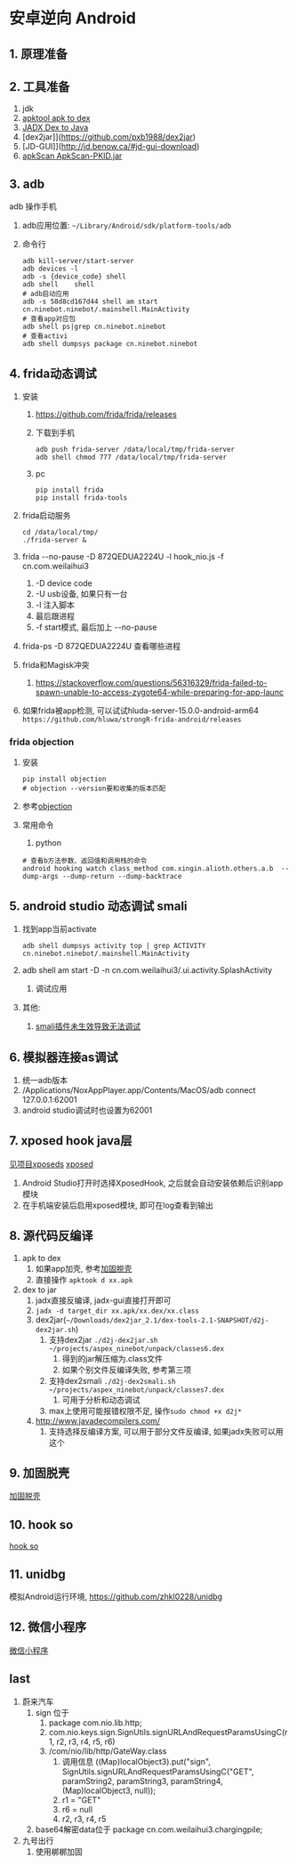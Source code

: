 # 安卓逆向 Android

## 1. 原理准备

## 2. 工具准备

1. jdk
2. [apktool apk to dex](https://ibotpeaches.github.io/Apktool/)
3. [JADX Dex to Java](https://github.com/skylot/jadx)
4. [dex2jar]](<https://github.com/pxb1988/dex2jar>)
5. [JD-GUI]](<http://jd.benow.ca/#jd-gui-download>)
6. [apkScan ApkScan-PKID.jar](.)

## 3. adb

adb 操作手机

1. adb应用位置: `~/Library/Android/sdk/platform-tools/adb`
2. 命令行

    ```shell
    adb kill-server/start-server
    adb devices -l
    adb -s {device_code} shell
    adb shell    shell
    # adb启动应用
    adb -s 58d8cd167d44 shell am start cn.ninebot.ninebot/.mainshell.MainActivity
    # 查看app对应包
    adb shell ps|grep cn.ninebot.ninebot
    # 查看activi
    adb shell dumpsys package cn.ninebot.ninebot
    ```

## 4. frida动态调试

1. 安装
    1. <https://github.com/frida/frida/releases>
    2. 下载到手机

        ```shell
        adb push frida-server /data/local/tmp/frida-server
        adb shell chmod 777 /data/local/tmp/frida-server
        ```

    3. pc

        ```shell
        pip install frida 
        pip install frida-tools
        ```

2. frida启动服务

    ```shell
    cd /data/local/tmp/
    ./frida-server &
    ```

3. frida --no-pause -D 872QEDUA2224U -l hook_nio.js -f cn.com.weilaihui3
    1. -D device code
    2. -U usb设备, 如果只有一台
    3. -l 注入脚本
    4. 最后跟进程
    5. -f start模式, 最后加上 --no-pause
4. frida-ps -D 872QEDUA2224U 查看哪些进程
5. frida和Magisk冲突
    1. <https://stackoverflow.com/questions/56316329/frida-failed-to-spawn-unable-to-access-zygote64-while-preparing-for-app-launc>
6. 如果frida被app检测, 可以试试hluda-server-15.0.0-android-arm64
    `https://github.com/hluwa/strongR-frida-android/releases`

### frida objection

1. 安装

    ```shell
    pip install objection
    # objection --version要和收集的版本匹配
    ```

2. 参考[objection](https://juejin.cn/post/6844904148215808014)
3. 常用命令
    1. python

    ```shell
    # 查看b方法参数、返回值和调用栈的命令
    android hooking watch class_method com.xingin.alioth.others.a.b  --dump-args --dump-return --dump-backtrace
    ```

## 5. android studio 动态调试 smali

1. 找到app当前activate

    ```shell
    adb shell dumpsys activity top | grep ACTIVITY
    cn.ninebot.ninebot/.mainshell.MainActivity
    ```

2. adb shell am start -D -n cn.com.weilaihui3/.ui.activity.SplashActivity
    1. 调试应用
3. 其他:
    1. [smali插件未生效导致无法调试](https://blog.csdn.net/ccczhi/article/details/107597936)

## 6. 模拟器连接as调试

1. 统一adb版本
2. /Applications/NoxAppPlayer.app/Contents/MacOS/adb connect 127.0.0.1:62001
3. android studio调试时也设置为62001

## 7. xposed hook java层

[见项目xposeds](https://github.com/maxiaoteng001/xposeds)
[xposed](xposed.md)

1. Android Studio打开时选择XposedHook, 之后就会自动安装依赖后识别app模块
2. 在手机端安装后启用xposed模块, 即可在log查看到输出

## 8. 源代码反编译

1. apk to dex
    1. 如果app加壳, 参考[加固脱壳](unpack.md)
    2. 直接操作 ```apktook d xx.apk```
2. dex to jar
    1. jadx直接反编译, jadx-gui直接打开即可
    2. `jadx -d target_dir xx.apk/xx.dex/xx.class`
    3. dex2jar(`~/Downloads/dex2jar_2.1/dex-tools-2.1-SNAPSHOT/d2j-dex2jar.sh`)
        1. 支持dex2jar `./d2j-dex2jar.sh ~/projects/aspex_ninebot/unpack/classes6.dex`
            1. 得到的jar解压缩为.class文件
            2. 如果个别文件反编译失败, 参考第三项
        2. 支持dex2smali `./d2j-dex2smali.sh ~/projects/aspex_ninebot/unpack/classes7.dex`
            1. 可用于分析和动态调试
        3. max上使用可能报错权限不足, 操作`sudo chmod +x d2j*`
    4. <http://www.javadecompilers.com/>
        1. 支持选择反编译方案, 可以用于部分文件反编译, 如果jadx失败可以用这个

## 9. 加固脱壳

[加固脱壳](unpack.md)

## 10. hook so

[hook so](hook_so.md)

## 11. unidbg

模拟Android运行环境, <https://github.com/zhkl0228/unidbg>

## 12. 微信小程序

[微信小程序](/crawler/wechat_miniprogram.md)

## last

1. 蔚来汽车
    1. sign 位于
        1. package com.nio.lib.http;
        2. com.nio.keys.sign.SignUtils.signURLAndRequestParamsUsingC(r1, r2, r3, r4, r5, r6)
        3. /com/nio/lib/http/GateWay.class
            1. 调用信息 ((Map)localObject3).put("sign", SignUtils.signURLAndRequestParamsUsingC("GET", paramString2, paramString3, paramString4, (Map)localObject3, null));
            2. r1 = "GET"
            3. r6 = null
            4. r2, r3, r4, r5
    2. base64解密data位于 package cn.com.weilaihui3.chargingpile;
2. 九号出行
    1. 使用梆梆加固
